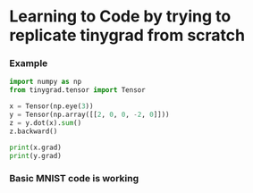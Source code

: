 # Learning to Code by trying to replicate tinygrad from scratch

### Example

```python
import numpy as np
from tinygrad.tensor import Tensor

x = Tensor(np.eye(3))
y = Tensor(np.array([[2, 0, 0, -2, 0]]))
z = y.dot(x).sum()
z.backward()

print(x.grad)
print(y.grad)
```
### Basic MNIST code is working
